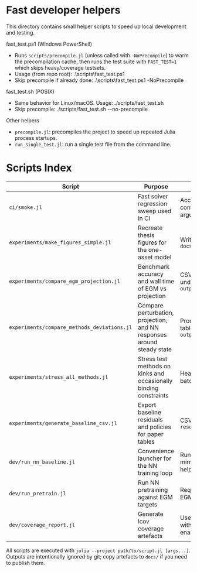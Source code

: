 Fast developer helpers
======================

This directory contains small helper scripts to speed up local development and testing.

fast_test.ps1 (Windows PowerShell)
  - Runs `scripts/precompile.jl` (unless called with `-NoPrecompile`) to warm the precompilation cache, then runs the test suite with `FAST_TEST=1` which skips heavy/coverage testsets.
  - Usage (from repo root):
      .\scripts\fast_test.ps1
  - Skip precompile if already done:
      .\scripts\fast_test.ps1 -NoPrecompile

fast_test.sh (POSIX)
  - Same behavior for Linux/macOS. Usage:
      ./scripts/fast_test.sh
  - Skip precompile:
      ./scripts/fast_test.sh --no-precompile

Other helpers
  - `precompile.jl`: precompiles the project to speed up repeated Julia process startups.
  - `run_single_test.jl`: run a single test file from the command line.
# Scripts Index

| Script | Purpose | Notes |
|--------|---------|-------|
| `ci/smoke.jl` | Fast solver regression sweep used in CI | Accepts a list of configs via CLI arguments |
| `experiments/make_figures_simple.jl` | Recreate thesis figures for the one-asset model | Writes PNGs to `docs/figures` |
| `experiments/compare_egm_projection.jl` | Benchmark accuracy and wall time of EGM vs projection | CSV summaries under `outputs/diagnostics` |
| `experiments/compare_methods_deviations.jl` | Compare perturbation, projection, and NN responses around steady state | Produces deviation tables in `outputs/diagnostics` |
| `experiments/stress_all_methods.jl` | Stress test methods on kinks and occasionally binding constraints | Heavy runtime; batch configurable |
| `experiments/generate_baseline_csv.jl` | Export baseline residuals and policies for paper tables | CSVs in `results/benchmarks` |
| `dev/run_nn_baseline.jl` | Convenience launcher for the NN training loop | Run-time options mirror training helpers |
| `dev/run_pretrain.jl` | Run NN pretraining against EGM targets | Requires existing EGM solution |
| `dev/coverage_report.jl` | Generate lcov coverage artefacts | Use after `Pkg.test()` with coverage enabled |

All scripts are executed with `julia --project path/to/script.jl [args...]`. Outputs are intentionally ignored by git; copy artefacts to `docs/` if you need to publish them.
